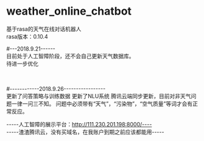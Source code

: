 # weather_online_chatbot<br>
基于rasa的天气在线对话机器人<br>
rasa版本：0.10.4<br>
  
  
  
#---2018.9.21------<br>
目前处于人工智障阶段，还不会自己更新天气数据库。  <br>
待进一步优化<br>
  
 <br><br>
#------------2018.9.26-----------------<br>
更新了问答策略与训练数据
更新了NLU系统
腾讯云端同步更新，目前对非天气问题一律一问三不知。
问题中必须带有“天气”，“污染物”，“空气质量”等词才会有正常反应。

  
  
-----人工智障的展示平台：http://111.230.201.198:8000/----<br>
-----渣渣腾讯云，没有买域名，在我账户到期之前应该都能用-----<br>
